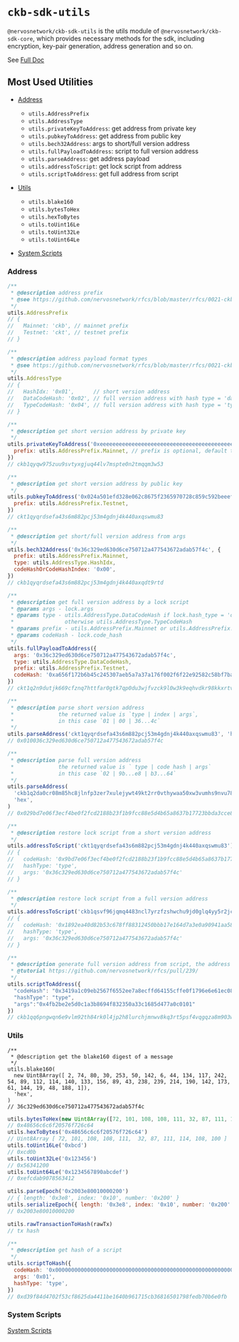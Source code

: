 # `ckb-sdk-utils`

`@nervosnetwork/ckb-sdk-utils` is the utils module of `@nervosnetwork/ckb-sdk-core`, which provides necessary methods for the sdk, including encryption, key-pair generation, address generation and so on.

See [Full Doc](https://github.com/nervosnetwork/ckb-sdk-js/blob/develop/README.md)

## Most Used Utilities

- [Address](#address)

  - `utils.AddressPrefix`
  - `utils.AddressType`
  - `utils.privateKeyToAddress`: get address from private key
  - `utils.pubkeyToAddress`: get address from public key
  - `utils.bech32Address`: args to short/full version address
  - `utils.fullPayloadToAddress`: script to full version address
  - `utils.parseAddress`: get address payload
  - `utils.addressToScript`: get lock script from address
  - `utils.scriptToAddress`: get full address from script

- [Utils](#utils)

  - `utils.blake160`
  - `utils.bytesToHex`
  - `utils.hexToBytes`
  - `utils.toUint16Le`
  - `utils.toUint32Le`
  - `utils.toUint64Le`

- [System Scripts](#system-scripts)

### Address

```js
/**
 * @description address prefix
 * @see https://github.com/nervosnetwork/rfcs/blob/master/rfcs/0021-ckb-address-format/0021-ckb-address-format.md#wrap-to-address
 */
utils.AddressPrefix
// {
//   Mainnet: 'ckb', // mainnet prefix
//   Testnet: 'ckt', // testnet prefix
// }
```

```js
/**
 * @description address payload format types
 * @see https://github.com/nervosnetwork/rfcs/blob/master/rfcs/0021-ckb-address-format/0021-ckb-address-format.md#payload-format-types
 */
utils.AddressType
// {
//   HashIdx: '0x01',      // short version address
//   DataCodeHash: '0x02', // full version address with hash type = 'data'
//   TypeCodeHash: '0x04', // full version address with hash type = 'type'
// }
```

```js
/**
 * @description get short version address by private key
 */
utils.privateKeyToAddress('0xeeeeeeeeeeeeeeeeeeeeeeeeeeeeeeeeeeeeeeeeeeeeeeeeeeeeeeeeeeeeeeee', {
  prefix: utils.AddressPrefix.Mainnet, // prefix is optional, default to 'ckb'
})
// ckb1qyqw975zuu9svtyxgjuq44lv7mspte0n2tmqqm3w53
```

```js
/**
 * @description get short version address by public key
 */
utils.pubkeyToAddress('0x024a501efd328e062c8675f2365970728c859c592beeefd6be8ead3d901330bc01', {
  prefix: utils.AddressPrefix.Testnet,
})
// ckt1qyqrdsefa43s6m882pcj53m4gdnj4k440axqswmu83
```

```js
/**
 * @description get short/full version address from args
 */
utils.bech32Address('0x36c329ed630d6ce750712a477543672adab57f4c', {
  prefix: utils.AddressPrefix.Mainnet,
  type: utils.AddressType.HashIdx,
  codeHashOrCodeHashIndex: '0x00',
})
// ckb1qyqrdsefa43s6m882pcj53m4gdnj4k440axqdt9rtd
```

```js
/**
 * @description get full version address by a lock script
 * @params args - lock.args
 * @params type - utils.AddressType.DataCodeHash if lock.hash_type = 'data'
 *                otherwise utils.AddressType.TypeCodeHash
 * @params prefix - utils.AddressPrefix.Mainnet or utils.AddressPrefix.Testnet
 * @params codeHash - lock.code_hash
 */
utils.fullPayloadToAddress({
  args: '0x36c329ed630d6ce750712a477543672adab57f4c',
  type: utils.AddressType.DataCodeHash,
  prefix: utils.AddressPrefix.Testnet,
  codeHash: '0xa656f172b6b45c245307aeb5a7a37a176f002f6f22e92582c58bf7ba362e4176',
})
// ckt1q2n9dutjk669cfznq7httfar0gtk7qp0du3wjfvzck9l0w3k9eqhvdkr98kkxrtvuag8z2j8w4pkw2k6k4l5czshhac
```

```js
/**
 * @description parse short version address
 *              the returned value is `type | index | args`,
 *              in this case `01 | 00 | 36...4c`
 */
utils.parseAddress('ckt1qyqrdsefa43s6m882pcj53m4gdnj4k440axqswmu83', 'hex')
// 0x010036c329ed630d6ce750712a477543672adab57f4c

/**
 * @description parse full version address
 *              the returned value is ` type | code hash | args`
 *              in this case `02 | 9b...e8 | b3...64`
 */
utils.parseAddress(
  'ckb1q2da0cr08m85hc8jlnfp3zer7xulejywt49kt2rr0vthywaa50xw3vumhs9nvu786dj9p0q5elx66t24n3kxgdwd2q8',
  'hex',
)
// 0x029bd7e06f3ecf4be0f2fcd2188b23f1b9fcc88e5d4b65a8637b17723bbda3cce8b39bbc0b3673c7d36450bc14cfcdad2d559c6c64
```

```js
/**
 * @description restore lock script from a short version address
 */
utils.addressToScript('ckt1qyqrdsefa43s6m882pcj53m4gdnj4k440axqswmu83')
// {
//   codeHash: '0x9bd7e06f3ecf4be0f2fcd2188b23f1b9fcc88e5d4b65a8637b17723bbda3cce8',
//   hashType: 'type',
//   args: '0x36c329ed630d6ce750712a477543672adab57f4c'
// }

/**
 * @description restore lock script from a full version address
 */
utils.addressToScript('ckb1qsvf96jqmq4483ncl7yrzfzshwchu9jd0glq4yy5r2jcsw04d7xlydkr98kkxrtvuag8z2j8w4pkw2k6k4l5czfy37k')
// {
//   codeHash: '0x1892ea40d82b53c678ff88312450bbb17e164d7a3e0a90941aa58839f56f8df2',
//   hashType: 'type',
//   args: '0x36c329ed630d6ce750712a477543672adab57f4c'
// }
```

```js
/**
 * @description generate full version address from script, the address conforms to format type 0x00
 * @tutorial https://github.com/nervosnetwork/rfcs/pull/239/
 */
utils.scriptToAddress({
  "codeHash": "0x3419a1c09eb2567f6552ee7a8ecffd64155cffe0f1796e6e61ec088d740c1356",
  "hashType": "type",
  "args":"0x4fb2be2e5d0c1a3b8694f832350a33c1685d477a0c0101"
})
// ckb1qq6pngwqn6e9vlm92th84rk0l4jp2h8lurchjmnwv8kq3rt5psf4vqgqza8m903wt5xp5wuxjnurydg2x0qksh280gxqzqg0yp5wq
```

### Utils

```plain
/**
 * @description get the blake160 digest of a message
 */
utils.blake160(
  new Uint8Array([ 2, 74, 80, 30, 253, 50, 142, 6, 44, 134, 117, 242, 54, 89, 112, 114, 140, 133, 156, 89, 43, 238, 239, 214, 190, 142, 173, 61, 144, 19, 48, 188, 1]),
  'hex',
)
// 36c329ed630d6ce750712a477543672adab57f4c
```

```js
utils.bytesToHex(new Uint8Array([72, 101, 108, 108, 111, 32, 87, 111, 114, 108, 100]))
// 0x48656c6c6f20576f726c64
utils.hexToBytes('0x48656c6c6f20576f726c64')
// Uint8Array [ 72, 101, 108, 108, 111,  32, 87, 111, 114, 108, 100 ]
utils.toUint16Le('0xbcd')
// 0xcd0b
utils.toUint32Le('0x123456')
// 0x56341200
utils.toUint64Le('0x1234567890abcdef')
// 0xefcdab9078563412
```

```js
utils.parseEpoch('0x2003e80010000200')
// { length: '0x3e8', index: '0x10', number: '0x200' }
utils.serializeEpoch({ length: '0x3e8', index: '0x10', number: '0x200' })
// 0x2003e80010000200
```

```js
utils.rawTransactionToHash(rawTx)
// tx hash
```

```js
/**
 * @description get hash of a script
 */
utils.scriptToHash({
  codeHash: '0x0000000000000000000000000000000000000000000000000000000000000000',
  args: '0x01',
  hashType: 'type',
})
// 0xd39f84d4702f53cf8625da4411be1640b961715cb36816501798fedb70b6e0fb
```

### System Scripts

[System Scripts](https://github.com/nervosnetwork/ckb-sdk-js/blob/develop/packages/ckb-sdk-utils/src/systemScripts.ts)
